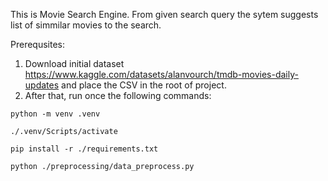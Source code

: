 This is  Movie Search Engine. From given search query the sytem suggests list of simmilar movies to the search.

Prerequsites:
1. Download initial dataset https://www.kaggle.com/datasets/alanvourch/tmdb-movies-daily-updates and place the CSV in the root of project.
2. After that, run once the following commands:
```console
python -m venv .venv
```

```console
./.venv/Scripts/activate
```

```console
pip install -r ./requirements.txt
```

```console
python ./preprocessing/data_preprocess.py
```
